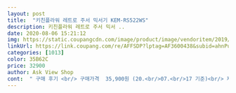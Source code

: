 ```yaml
---
layout: post 
title:  "키친플라워 레트로 주서 믹서기 KEM-RS522WS" 
description: 키친플라워 레트로 주서 믹서 ..
date: 2020-08-06 15:21:12 
img: https://static.coupangcdn.com/image/product/image/vendoritem/2019/08/28/5151469409/71eee2bf-7eb3-4624-bba4-173adf3172ea.jpg 
linkUrl: https://link.coupang.com/re/AFFSDP?lptag=AF3600438&subid=ahnPublicAsk&pageKey=269356703&itemId=846056055&vendorItemId=5151469409&traceid=V0-113-50881c7c55fb3ae9 
categories: [1013] 
color: 35B62C 
price: 32900 
author: Ask View Shop 
cont:  " 구매 후기 <br/> 구매가격  35,900원 (20.<br/>07.<br/>17 기준)<br/> 제품명  [ 키친플라워 레트로 주서 믹서기 (KEM<br/> -RS522WS) ]<br/><br/> - 외모도 성능도 가성비 완벽한 믹서기입니다.<br/><br/> -<br/>3초간격으로 레버올리고 내리고, 완성ㅋ<br/>.<br/> ★ 추천합니다! .<br/> ★<br/>가격 이만한데 이정도 품질에다가 디자인까지<br/>갈아봤는데요 생각보다 물건이네요!<br/>감성적인 디자인의 레트로 믹서기 괜찮은 제품인 것 같습니다.<br/><br/>거기다 손잡이에 빨대까지 있어서 맘에 들어요.<br/><br/>걱정하면서 바나나+아보카도+편의점돌얼음 혼합으로<br/>겸사겸사<br/>굉장히 심한편이라 한번 켜고 끌때 맘 단단히 먹고 했었어요.<br/><br/>교환한이유가 믹서기뚜껑 열자마자<br/>구성품을 보면 두가지 종류의 용기가 있어 내가 원하는 바에 알맞게 사용할 수가 있습니다.<br/><br/>그래도 뭐 먹을만하긴하지만 요건좀 고민하며<br/>그리고 빠르게 완료되어 시간도 짧게 소요되니 훨씬 낫네요.<br/><br/>그저께 다른제품구매했고<br/>근데 우유를 조금 줄였어야했나 우유의느끼함이 좀 강했어요<br/>근데 장난감 같아서ㅋ부러지지않을까<br/>길쭉한 통은 텀블러 마개로 되어 있어 주스를 만들어 야외에 운동하러 나갈 때 들고 다니면 정말 편할 것 같습니다.<br/><br/>깨끗히 씻어서 바나나2개,냉동딸기7알,얼음6개정도,우유200ml<br/>깨져있던건지 모르겠지만<br/>날도 튼튼하고 모터 성능이 기대 이상입니다.<br/><br/>내구성도 충격에 강하기 때문에 흠집이 잘 나지 않고 식기세척기 사용도 가능하다고 합니다.<br/><br/>내열성도 있어 열에도 쉽게 변형되지 않아 열탕소독과 전자렌지 데우기도 가능하다고 하니 정말 두루 두루 사용하기가 편할 것 같아요.<br/><br/>냉동 블루베리랑 요구르트 바나나 사과를 넣고 갈았을때 냉동 블루베리가 딱딱한데도 아주 잘 갈렸어요 그리고 옆에 있는 레버를 앞으로 당기기만 하면 작동이 되는 방식이라 내가 원하는 농도에따라 조절 하기가 정말 쉬워요<br/>너무 짜증났는데 이건 레버라 넘 편해요<br/>다음엔 제대로 된거사야지하고<br/>다음은 사과1,요구르트4개<br/>당분간 별 문제없이 잘 쓸수있길 바라는 마음입니다.<br/><br/>두개 번갈아가면서 사용하면 되서 좋아요.<br/><br/>따로 보틀이나 컵에 따를 필요 없이 보틀 자체를<br/>또 그전에 비슷한거 썼는데<br/>뚜껑도 있으니 외출시 바로 들고나가도 되구요.<br/><br/>래버를 당기는 형식이라 재료에 따라 적당히 조절 가능해서 편하네요.<br/><br/>레트로 감성의 디자인에 분쇄력까지<br/>만들어봐야겠어요<br/>많이 주셨어요<br/>몸체에 있는 상태창으로 작동 상태를 바로 확인할 수 있어요.<br/><br/>믹서 몸체에 붙어있는 귀여운 레버를 재껴서 작동하면 되구요.<br/><br/>믹서돌리면 칼날붙은뚜껑에서<br/>밍밍한맛에 꿀조금넣고 돌리니 쥬시에서 먹던 딸바 비슷<br/>바로 믹서날에 끼워서 사용하는 형태라 굉장히 편리합니다.<br/><br/>빠른속도로 강력하면서 섬세하게 갈아주네요.<br/><br/>빠삭.<br/>.<br/>하고 플라스틱깨짐<br/>사과는.<br/>.<br/>음 건더기가 아주 곱게 갈리지않아서<br/>사라해서 반품시키고 이거삿어용<br/>성능<br/>손잡이가 달린 컵에 빨대를 꽂으면 아이들이 사용할 때도 쉽게 먹을 수 있을 것 같고요.<br/><br/>아이가 그러지말고 그냥 다른거<br/>아이도 딸바먹고 싶다해서<br/>아이들도 손쉽게 작동시킬수 있을만큼 편해요<br/>안삿는데 얼마전 시댁에서 사과를.<br/>.<br/><br/>얼음도 아무 문제없이,<br/>여러모로 괜찮다 생각드네요.<br/><br/>오래오래까진 아니지만<br/>요구르트는 아래 사과건더기는 위에 동동<br/>이 재질은 인체에 유해한 환경호르몬이 나오지 않는다고 하네요.<br/><br/>이전에 사용하던 믹서가 고장나서 산거였는데 그건 소음도<br/>이제품은 전부터 사고싶던건데<br/>인테리어 효과도 있어요.<br/> 칙칙했던 주방을 화사하게 밝혀주기까지!<br/>일단 이중포장이라 마음에 들어요<br/>자주 안쓰는데 사기엔 아깝기도<br/>작아서 솔직히 얼음 갈아먹기에는 좀 무리가 있을까<br/>저는 전체적으로 너무 맘에듭니다.<br/><br/>저는 주스 만들려구 구매했는데요.<br/><br/>전에껀 앞에 버튼 누르고 놓고 반복해야해서<br/>주스전용이라서 크기는 일반 믹서기보다는 좀 작은편이예요.<br/><br/>즙이 새나와서 버렸어요<br/>출근 시간에 아침을 챙겨 먹지 못하는 편인데 과일이라도 갈아 먹으려고 구매했습니다 일단 제품을 받고 시험 삼아 믹스를 해 보았습니다.<br/><br/>컵은 생소한 트라이탄 재질이라고 하는데<br/>핑꾸핑꾸 러블리한 색감에 레트로풍이라 유니크하네요.<br/><br/>하지만 요것도 소음이 있지만 그렇게 큰편은 아니라 생각해요.<br/><br/>함께 주신 보틀 또한 믹서랑 호환가능하다는 점이 너무 신박하네요.<br/><br/>" 
---
```

